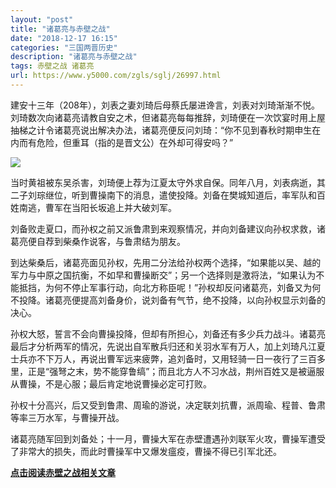 ```yaml
---
layout: "post"
title: "诸葛亮与赤壁之战"
date: "2018-12-17 16:15"
categories: "三国两晋历史"
description: "诸葛亮与赤壁之战"
tags: 赤壁之战 诸葛亮
url: https://www.y5000.com/zgls/sglj/26997.html
---
```






建安十三年（208年），刘表之妻刘琦后母蔡氏屡进谗言，刘表对刘琦渐渐不悦。刘琦数次向诸葛亮请教自安之术，但诸葛亮每每推辞，刘琦便在一次饮宴时用上屋抽梯之计令诸葛亮说出解决办法，诸葛亮便反问刘琦：“你不见到春秋时期申生在内而有危险，但重耳（指的是晋文公）在外却可得安吗？”

![](https://img.y5000.com/uploads/allimg/171226/8-1G226160012933.jpg)

当时黄祖被东吴杀害，刘琦便上荐为江夏太守外求自保。同年八月，刘表病逝，其二子刘琮继位，听到曹操南下的消息，遣使投降。刘备在樊城知道后，率军队和百姓南逃，曹军在当阳长坂追上并大破刘军。

刘备败走夏口，而孙权之前又派鲁肃到来观察情况，并向刘备建议向孙权求救，诸葛亮便自荐到柴桑作说客，与鲁肃结为朋友。

到达柴桑后，诸葛亮面见孙权，先用二分法给孙权两个选择，“如果能以吴、越的军力与中原之国抗衡，不如早和曹操断交”；另一个选择则是激将法，“如果认为不能抵挡，为何不停止军事行动，向北方称臣呢！”孙权却反问诸葛亮，刘备又为何不投降。诸葛亮便提高刘备身价，说刘备有气节，绝不投降，以向孙权显示刘备的决心。

孙权大怒，誓言不会向曹操投降，但却有所担心，刘备还有多少兵力战斗。诸葛亮最后才分析两军的情况，先说出自军散兵归还和关羽水军有万人，加上刘琦凡江夏士兵亦不下万人，再说出曹军远来疲弊，追刘备时，又用轻骑一日一夜行了三百多里，正是“强弩之末，势不能穿鲁缟”；而且北方人不习水战，荆州百姓又是被逼服从曹操，不是心服；最后肯定地说曹操必定可打败。

孙权十分高兴，后又受到鲁肃、周瑜的游说，决定联刘抗曹，派周瑜、程普、鲁肃等率三万水军，与曹操开战。

诸葛亮随军回到刘备处；十一月，曹操大军在赤壁遭遇孙刘联军火攻，曹操军遭受了非常大的损失，而此时曹操军中又爆发瘟疫，曹操不得已引军北还。

**[点击阅读赤壁之战相关文章](https://www.y5000.com/tags/chibizhizhan/)**
